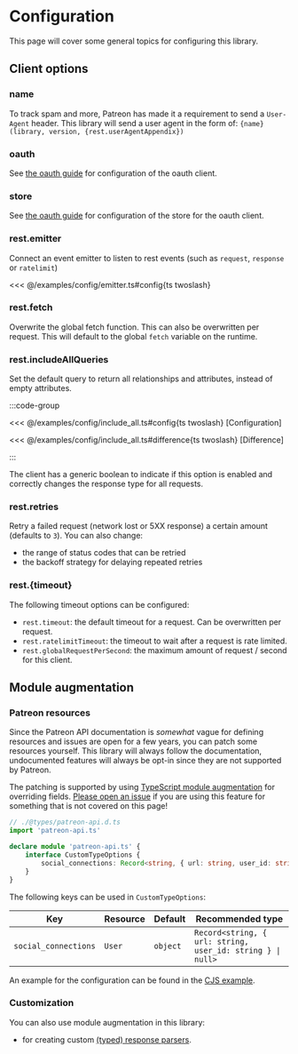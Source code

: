 # Configuration

This page will cover some general topics for configuring this library.

## Client options

### name

To track spam and more, Patreon has made it a requirement to send a `User-Agent` header. This library will send a user agent in the form of:
`{name} (library, version, {rest.userAgentAppendix})`

### oauth

See [the oauth guide](./features/oauth) for configuration of the oauth client.

### store

See [the oauth guide](./features/oauth#store) for configuration of the store for the oauth client.

### rest.emitter

Connect an event emitter to listen to rest events (such as `request`, `response` or `ratelimit`)

<<< @/examples/config/emitter.ts#config{ts twoslash}

### rest.fetch

Overwrite the global fetch function. This can also be overwritten per request.
This will default to the global `fetch` variable on the runtime.

### rest.includeAllQueries

Set the default query to return all relationships and attributes, instead of empty attributes.

:::code-group

<<< @/examples/config/include_all.ts#config{ts twoslash} [Configuration]

<<< @/examples/config/include_all.ts#difference{ts twoslash} [Difference]

:::

The client has a generic boolean to indicate if this option is enabled and correctly changes the response type for all requests.

### rest.retries

Retry a failed request (network lost or 5XX response) a certain amount (defaults to `3`).
You can also change:

- the range of status codes that can be retried
- the backoff strategy for delaying repeated retries

### rest.\{timeout\}

The following timeout options can be configured:

- `rest.timeout`: the default timeout for a request. Can be overwritten per request.
- `rest.ratelimitTimeout`: the timeout to wait after a request is rate limited.
- `rest.globalRequestPerSecond`: the maximum amount of request / second for this client.

## Module augmentation

### Patreon resources

Since the Patreon API documentation is *somewhat* vague for defining resources and issues are open for a few years, you can patch some resources yourself. This library will always follow the documentation, undocumented features will always be opt-in since they are not supported by Patreon.

The patching is supported by using [TypeScript module augmentation](https://www.typescriptlang.org/docs/handbook/declaration-merging.html#module-augmentation) for overriding fields. [Please open an issue](https://github.com/ghostrider-05/patreon-api.ts/issues) if you are using this feature for something that is not covered on this page!

```ts
// ./@types/patreon-api.d.ts
import 'patreon-api.ts'

declare module 'patreon-api.ts' {
    interface CustomTypeOptions {
        social_connections: Record<string, { url: string, user_id: string } | null>
    }
}
```

The following keys can be used in `CustomTypeOptions`:

| Key                  | Resource | Default  | Recommended type                                           |
| -------------------- | -------- | -------- | ---------------------------------------------------------- |
| `social_connections` | `User`   | `object` | `Record<string, { url: string, user_id: string } \| null>` |

An example for the configuration can be found in the [CJS example](https://github.com/ghostrider-05/patreon-api.ts/tree/main/examples/node-cjs/).

### Customization

You can also use module augmentation in this library:

- for creating custom [(typed) response parsers](./features/simplify#custom).
